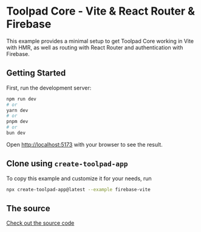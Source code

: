 # Toolpad Core - Vite & React Router & Firebase

This example provides a minimal setup to get Toolpad Core working in Vite with HMR, as well as routing with React Router and authentication with Firebase.

## Getting Started

First, run the development server:

```bash
npm run dev
# or
yarn dev
# or
pnpm dev
# or
bun dev
```

Open [http://localhost:5173](http://localhost:5173) with your browser to see the result.

## Clone using `create-toolpad-app`

To copy this example and customize it for your needs, run

```bash
npx create-toolpad-app@latest --example firebase-vite
```

## The source

[Check out the source code](https://github.com/mui/toolpad/tree/master/examples/core/vite/)

